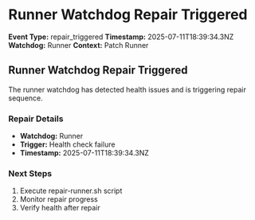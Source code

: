 # Runner Watchdog Repair Triggered

**Event Type:** repair_triggered
**Timestamp:** 2025-07-11T18:39:34.3NZ
**Watchdog:** Runner
**Context:** Patch Runner


## Runner Watchdog Repair Triggered

The runner watchdog has detected health issues and is triggering repair sequence.

### Repair Details
- **Watchdog:** Runner
- **Trigger:** Health check failure
- **Timestamp:** 2025-07-11T18:39:34.3NZ

### Next Steps
1. Execute repair-runner.sh script
2. Monitor repair progress
3. Verify health after repair


